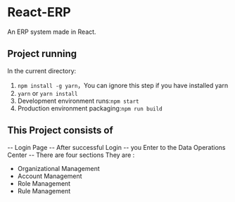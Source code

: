 # React-ERP

An ERP system made in React.

## Project running

In the current directory:

1. `npm install -g yarn`，You can ignore this step if you have installed yarn
1. `yarn` or `yarn install`
1. Development environment runs:`npm start`
1. Production environment packaging:`npm run build`

## This Project consists of 
 -- Login Page
 -- After successful Login 
 -- you Enter to the Data Operations Center 
 -- There are four sections They are :
  - Organizational Management
  - Account Management
  - Role Management
  - Rule Management
